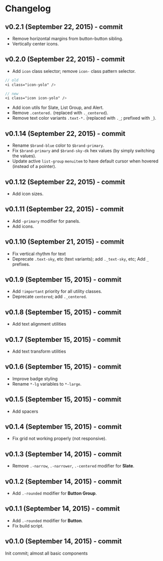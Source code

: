 # Changelog

## v0.2.1 (September 22, 2015) - commit
- Remove horizontal margins from button-button sibling.
- Vertically center icons.

## v0.2.0 (September 22, 2015) - commit
- Add `icon` class selector; remove `icon-` class pattern selector.
```sass
// old
<i class="icon-yolo" />

// new
<i class="icon icon-yolo" />
```
- Add icon utils for Slate, List Group, and Alert.
- Remove `.centered.` (replaced with `._centered`).
- Remove text color variants `.text-*.` (replaced with `._`; prefixed with `_`).

## v0.1.14 (September 22, 2015) - commit
- Rename `$brand-blue` color to `$brand-primary`.
- Fix `$brand-primary` and `$brand-sky-dk` hex values (by simply switching the values).
- Update active `list-group` `menuitem` to have default cursor when hovered (instead of a pointer).

## v0.1.12 (September 22, 2015) - commit
- Add icon sizes.

## v0.1.11 (September 22, 2015) - commit
- Add `-primary` modifier for panels.
- Add icons.

## v0.1.10 (September 21, 2015) - commit
- Fix vertical rhythm for text
- Deprecate `.text-sky`, etc (text variants); add `._text-sky`, etc; Add `_` prefixes.

## v0.1.9 (September 15, 2015) - commit
- Add `!important` priority for all utility classes.
- Deprecate `centered`; add `._centered`.

## v0.1.8 (September 15, 2015) - commit
- Add text alignment utilities

## v0.1.7 (September 15, 2015) - commit
- Add text transform utilities

## v0.1.6 (September 15, 2015) - commit
- Improve badge styling
- Rename `*-lg` variables to `*-large`.

## v0.1.5 (September 15, 2015) - commit
- Add spacers

## v0.1.4 (September 15, 2015) - commit
- Fix grid not working properly (not responsive).

## v0.1.3 (September 14, 2015) - commit
- Remove `.-narrow`, `.-narrower`, `.-centered` modifier for **Slate**.

## v0.1.2 (September 14, 2015) - commit
- Add `.-rounded` modifier for **Button Group**.

## v0.1.1 (September 14, 2015) - commit
- Add `.-rounded` modifier for **Button**.
- Fix build script.


## v0.1.0 (September 14, 2015) - commit
Init commit; almost all basic components
